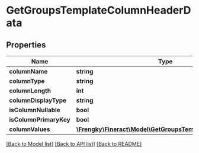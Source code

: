 # GetGroupsTemplateColumnHeaderData

## Properties
Name | Type | Description | Notes
------------ | ------------- | ------------- | -------------
**columnName** | **string** |  | [optional] 
**columnType** | **string** |  | [optional] 
**columnLength** | **int** |  | [optional] 
**columnDisplayType** | **string** |  | [optional] 
**isColumnNullable** | **bool** |  | [optional] 
**isColumnPrimaryKey** | **bool** |  | [optional] 
**columnValues** | [**\Frengky\Fineract\Model\GetGroupsTemplateColumnValues[]**](GetGroupsTemplateColumnValues.md) |  | [optional] 

[[Back to Model list]](../../README.md#documentation-for-models) [[Back to API list]](../../README.md#documentation-for-api-endpoints) [[Back to README]](../../README.md)

